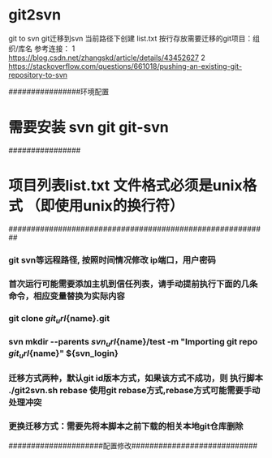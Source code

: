 # git2svn
git to svn git迁移到svn
当前路径下创建 list.txt 按行存放需要迁移的git项目：组织/库名
参考连接：
1 https://blog.csdn.net/zhangskd/article/details/43452627
2 https://stackoverflow.com/questions/661018/pushing-an-existing-git-repository-to-svn

################环境配置
# 需要安装  svn  git  git-svn
################
# 项目列表list.txt 文件格式必须是unix格式 （即使用unix的换行符）
##########################################################
### git svn等远程路径, 按照时间情况修改 ip端口，用户密码
### 首次运行可能需要添加主机到信任列表，请手动提前执行下面的几条命令，相应变量替换为实际内容
### git clone ${git_url}${name}.git
### svn mkdir --parents ${svn_url}${name}/test -m "Importing git repo ${git_url}${name}" ${svn_login}
### 迁移方式两种，默认git id版本方式，如果该方式不成功，则 执行脚本 ./git2svn.sh rebase 使用git rebase方式,rebase方式可能需要手动处理冲突
### 更换迁移方式：需要先将本脚本之前下载的相关本地git仓库删除
#####################配置修改############################
